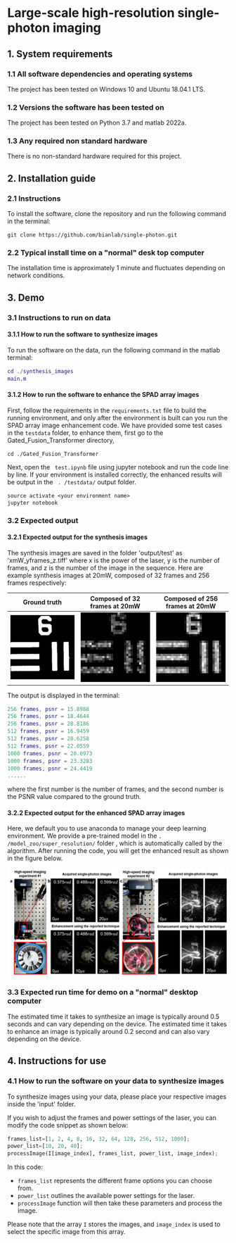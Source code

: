 # Large-scale high-resolution single-photon imaging


## 1. System requirements
### 1.1 All software dependencies and operating systems
The project has been tested on Windows 10 and Ubuntu 18.04.1 LTS.
### 1.2 Versions the software has been tested on
The project has been tested on Python 3.7 and matlab 2022a.
### 1.3 Any required non standard hardware
There is no non-standard hardware required for this project. 



## 2. Installation guide
### 2.1 Instructions

To install the software, clone the repository and run the following command in the terminal:
```
git clone https://github.com/bianlab/single-photon.git
```
    
### 2.2 Typical install time on a "normal" desk top computer 
The installation time is approximately 1 minute and fluctuates depending on network conditions.

## 3. Demo
### 3.1 Instructions to run on data
#### 3.1.1 How to run the software to synthesize images
To run the software on the data, run the following command in the matlab terminal:
```matlab
cd ./synthesis_images
main.m
```

#### 3.1.2 How to run the software to enhance the SPAD array images
First, follow the requirements in the `requirements.txt` file to build the running environment, and only after the environment is built can you run the SPAD array image enhancement code.
We have provided some test cases in the `testdata` folder, to enhance them, first go to the Gated_Fusion_Transformer directory,
```
cd ./Gated_Fusion_Transformer
```
Next, open the ` test.ipynb`  file using jupyter notebook and run the code line by line. If your environment is installed correctly, the enhanced results will be output in the ` . /testdata/` output folder.
```
source activate <your environment name>
jupyter notebook
```


### 3.2 Expected output

#### 3.2.1 Expected output for the synthesis images 
The synthesis images are saved in the folder 'output/test' as 'xmW_yframes_z.tiff' where x is the power of the laser, y is the number of frames, and z is the number of the image in the sequence. Here are example synthesis images at 20mW, composed of 32 frames and 256 frames respectively:




| Ground truth | Composed of 32 frames at 20mW | Composed of 256 frames at 20mW |
|:---:|:---:|:---:|
| ![图片1](./images/target.jpg) | ![图片2](./images/20mW_32frames_1.jpg) | ![图片3](./images/20mW_256frames_1.jpg) |


The output is displayed in the terminal:
```matlab
256 frames, psnr = 15.8988
256 frames, psnr = 18.4644
256 frames, psnr = 20.8186
512 frames, psnr = 16.9459
512 frames, psnr = 20.6258
512 frames, psnr = 22.0559
1000 frames, psnr = 20.0973
1000 frames, psnr = 23.3283
1000 frames, psnr = 24.4419
......
```
where the first number is the number of frames, and the second number is the PSNR value compared to the ground truth.

#### 3.2.2 Expected output for the enhanced SPAD array images
Here, we default you to use anaconda to manage your deep learning environment.
We provide a pre-trained model in the `. /model_zoo/super_resolution/` folder , which is automatically called by the algorithm. After running the code, you will get the enhanced result as shown in the figure below.

![图片1](./images/figure5.png)

### 3.3 Expected run time for demo on a "normal" desktop computer
The estimated time it takes to synthesize an image is typically around 0.5 seconds and can vary depending on the device. The estimated time it takes to enhance an image is typically around 0.2 second and can also vary depending on the device.

## 4. Instructions for use
### 4.1 How to run the software on your data to synthesize images
To synthesize images using your data, please place your respective images inside the 'input' folder.

If you wish to adjust the frames and power settings of the laser, you can modify the code snippet as shown below:
```python
frames_list=[1, 2, 4, 8, 16, 32, 64, 128, 256, 512, 1000];
power_list=[10, 20, 40];
processImage(I[image_index], frames_list, power_list, image_index);
```
In this code:
- `frames_list` represents the different frame options you can choose from.
- `power_list` outlines the available power settings for the laser. 
- `processImage` function will then take these parameters and process the image.

Please note that the array `I` stores the images, and `image_index` is used to select the specific image from this array.